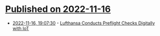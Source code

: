 # [Published on 2022-11-16](index.md)

* [2022-11-16, 19:07:30](https://news.ycombinator.com/item?id=33628714) - [Lufthansa Conducts Preflight Checks Digitally with IoT](https://www.rfidjournal.com/lufthansa-conducts-preflight-checks-digitally-with-iot)
